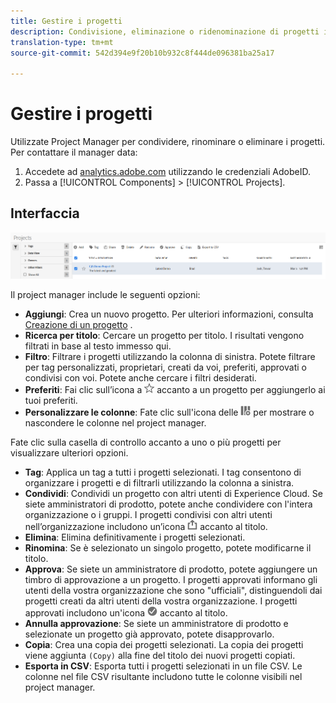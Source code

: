 ```yaml
---
title: Gestire i progetti
description: Condivisione, eliminazione o ridenominazione di progetti in Analysis Workspace.
translation-type: tm+mt
source-git-commit: 542d394e9f20b10b932c8f444de096381ba25a17

---
```



# Gestire i progetti

Utilizzate Project Manager per condividere, rinominare o eliminare i progetti. Per contattare il manager data:

1. Accedete ad [analytics.adobe.com](https://analytics.adobe.com) utilizzando le credenziali AdobeID.
1. Passa a [!UICONTROL Components] > [!UICONTROL Projects].

## Interfaccia

![Interfaccia](../assets/project-ui.png)

Il project manager include le seguenti opzioni:

* **Aggiungi**: Crea un nuovo progetto. Per ulteriori informazioni, consulta [Creazione di un progetto](create.md) .
* **Ricerca per titolo**: Cercare un progetto per titolo. I risultati vengono filtrati in base al testo immesso qui.
* **Filtro**: Filtrare i progetti utilizzando la colonna di sinistra. Potete filtrare per tag personalizzati, proprietari, creati da voi, preferiti, approvati o condivisi con voi. Potete anche cercare i filtri desiderati.
* **Preferiti**: Fai clic sull’icona a ![stella](../assets/star.png) accanto a un progetto per aggiungerlo ai tuoi preferiti.
* **Personalizzare le colonne**: Fate clic sull&#39;icona delle ![colonne](../assets/columns.png) per mostrare o nascondere le colonne nel project manager.

Fate clic sulla casella di controllo accanto a uno o più progetti per visualizzare ulteriori opzioni.

* **Tag**: Applica un tag a tutti i progetti selezionati. I tag consentono di organizzare i progetti e di filtrarli utilizzando la colonna a sinistra.
* **Condividi**: Condividi un progetto con altri utenti di Experience Cloud. Se siete amministratori di prodotto, potete anche condividere con l&#39;intera organizzazione o i gruppi. I progetti condivisi con altri utenti nell’organizzazione includono un’icona ![condivisa](../assets/shared.png) accanto al titolo.
* **Elimina**: Elimina definitivamente i progetti selezionati.
* **Rinomina**: Se è selezionato un singolo progetto, potete modificarne il titolo.
* **Approva**: Se siete un amministratore di prodotto, potete aggiungere un timbro di approvazione a un progetto. I progetti approvati informano gli utenti della vostra organizzazione che sono &quot;ufficiali&quot;, distinguendoli dai progetti creati da altri utenti della vostra organizzazione. I progetti approvati includono un&#39;icona ![approvata](../assets/approved.png) accanto al titolo.
* **Annulla approvazione**: Se siete un amministratore di prodotto e selezionate un progetto già approvato, potete disapprovarlo.
* **Copia**: Crea una copia dei progetti selezionati. La copia dei progetti viene aggiunta `(Copy)` alla fine del titolo dei nuovi progetti copiati.
* **Esporta in CSV**: Esporta tutti i progetti selezionati in un file CSV. Le colonne nel file CSV risultante includono tutte le colonne visibili nel project manager.
